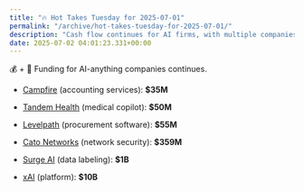 ```yaml
---
title: "🔥 Hot Takes Tuesday for 2025-07-01"
permalink: "/archive/hot-takes-tuesday-for-2025-07-01/"
description: "Cash flow continues for AI firms, with multiple companies securing multi-million dollar funds!"
date: 2025-07-02 04:01:23.331+00:00
---
```


<!-- buttondown-editor-mode: fancy --><p>💰 + 🤖 Funding for AI-anything companies continues.</p><ul><li><p><a target="_blank" rel="noopener" class="ng-star-inserted" href="https://www.techmeme.com/250630/p21#a250630p21">Campfire</a> (accounting services): <strong>$35M</strong></p></li><li><p><a target="_blank" rel="noopener" class="ng-star-inserted" href="https://www.techmeme.com/250630/p8#a250630p8">Tandem Health</a> (medical copilot): <strong>$50M</strong></p></li><li><p><a target="_blank" rel="noopener" class="ng-star-inserted" href="https://www.techmeme.com/250630/p35#a250630p35">Levelpath</a> (procurement software): <strong>$55M</strong></p></li><li><p><a target="_blank" rel="noopener" class="ng-star-inserted" href="https://www.techmeme.com/250630/p7#a250630p7">Cato Networks</a> (network security): <strong>$359M</strong></p></li><li><p><a target="_blank" rel="noopener" class="ng-star-inserted" href="https://www.techmeme.com/250701/p15#a250701p15">Surge AI</a> (data labeling): <strong>$1B</strong></p></li><li><p><a target="_blank" rel="noopener" class="ng-star-inserted" href="https://www.techmeme.com/250701/p4#a250701p4">xAI</a> (platform): <strong>$10B</strong></p></li></ul>
